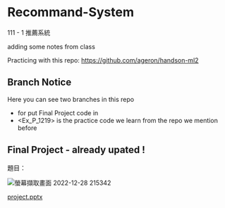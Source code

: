 # Recommand-System
111 - 1 推薦系統

adding some notes from class 

Practicing with this repo: https://github.com/ageron/handson-ml2

## Branch Notice
Here you can see two branches in this repo
- <main> for put Final Project code in
- <Ex_P_1219> is the practice code we learn from the repo we mention before

## Final Project - already upated !
題目：

![螢幕擷取畫面 2022-12-28 215342](https://user-images.githubusercontent.com/75154678/209822606-83966d46-d8a3-4973-bb05-6b9dac4e67b7.png)

[project.pptx](https://github.com/susansu10/NDHU__Recommand-System/files/10314539/project.pptx)
